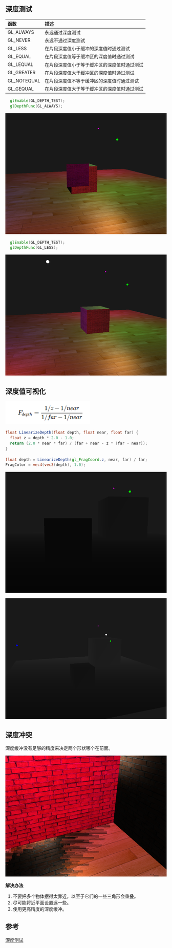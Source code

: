 ## 深度测试

| 函数        | 描述                                         |
| :---------- | :------------------------------------------- |
| GL_ALWAYS   | 永远通过深度测试                             |
| GL_NEVER    | 永远不通过深度测试                           |
| GL_LESS     | 在片段深度值小于缓冲的深度值时通过测试       |
| GL_EQUAL    | 在片段深度值等于缓冲区的深度值时通过测试     |
| GL_LEQUAL   | 在片段深度值小于等于缓冲区的深度值时通过测试 |
| GL_GREATER  | 在片段深度值大于缓冲区的深度值时通过测试     |
| GL_NOTEQUAL | 在片段深度值不等于缓冲区的深度值时通过测试   |
| GL_GEQUAL   | 在片段深度值大于等于缓冲区的深度值时通过测试 |

```glsl
  glEnable(GL_DEPTH_TEST);
  glDepthFunc(GL_ALWAYS);
```

![image-20211112142045119](images/image-20211112142045119.png)

```glsl
  glEnable(GL_DEPTH_TEST);
  glDepthFunc(GL_LESS);
```

![image-20211112142156529](images/image-20211112142156529.png)

## 深度值可视化

![image-20211112144933194](images/image-20211112144933194.png)

```glsl
float LinearizeDepth(float depth, float near, float far) {
  float z = depth * 2.0 - 1.0;
  return (2.0 * near * far) / (far + near - z * (far - near));
}

float depth = LinearizeDepth(gl_FragCoord.z, near, far) / far;
FragColor = vec4(vec3(depth), 1.0);
```



![image-20211112144803803](images/image-20211112144803803.png)

![image-20211112144840000](images/image-20211112144840000.png)

## 深度冲突

深度缓冲没有足够的精度来决定两个形状哪个在前面。

![image-20211112145257296](images/image-20211112145257296.png)

**解决办法**

1. 不要把多个物体摆得太靠近，以至于它们的一些三角形会重叠。
2. 尽可能将近平面设置远一些。
3. 使用更高精度的深度缓冲。

## 参考

[深度测试](https://learnopengl-cn.github.io/04%20Advanced%20OpenGL/01%20Depth%20testing)
